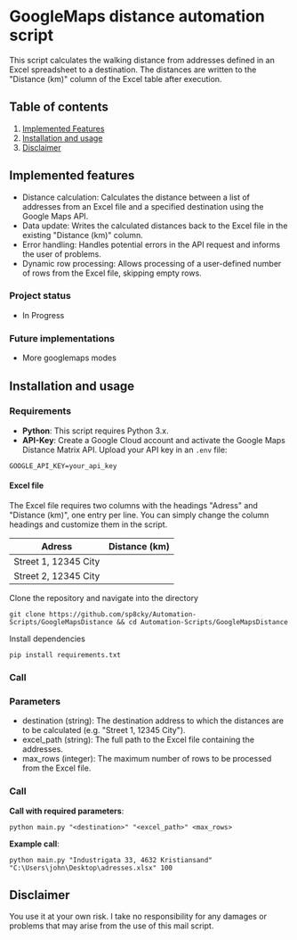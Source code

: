 # GoogleMaps distance automation script
This script calculates the walking distance from addresses defined in an Excel spreadsheet to a destination. The distances are written to the "Distance (km)" column of the Excel table after execution.


## Table of contents
1. [Implemented Features](#Implemented-Features)
2. [Installation and usage](#installation-and-usage)
3. [Disclaimer](#disclaimer)

## Implemented features
- Distance calculation: Calculates the distance between a list of addresses from an Excel file and a specified destination using the Google Maps API.
- Data update: Writes the calculated distances back to the Excel file in the existing "Distance (km)" column.
- Error handling: Handles potential errors in the API request and informs the user of problems.
- Dynamic row processing: Allows processing of a user-defined number of rows from the Excel file, skipping empty rows.

### Project status
- In Progress

### Future implementations
- More googlemaps modes

## Installation and usage
### Requirements
- **Python**: This script requires Python 3.x.
- **API-Key**: Create a Google Cloud account and activate the Google Maps Distance Matrix API. Upload your API key in an `.env` file:
```
GOOGLE_API_KEY=your_api_key
```

#### Excel file
The Excel file requires two columns with the headings "Adress" and "Distance (km)", one entry per line.
You can simply change the column headings and customize them in the script.

| Adress  | Distance (km)  |
| ---   |  --- |
| Street 1, 12345 City  | |
| Street 2, 12345 City  |  |

Clone the repository and navigate into the directory
```
git clone https://github.com/sp8cky/Automation-Scripts/GoogleMapsDistance && cd Automation-Scripts/GoogleMapsDistance
```
Install dependencies
```
pip install requirements.txt
```

### Call 
### Parameters
- destination (string): The destination address to which the distances are to be calculated (e.g. "Street 1, 12345 City").
- excel_path (string): The full path to the Excel file containing the addresses.
- max_rows (integer): The maximum number of rows to be processed from the Excel file.
  
### Call
**Call with required parameters**:
``` 
python main.py "<destination>" "<excel_path>" <max_rows>
``` 
**Example call**:
``` 
python main.py "Industrigata 33, 4632 Kristiansand" "C:\Users\john\Desktop\adresses.xlsx" 100
```

## Disclaimer
You use it at your own risk. I take no responsibility for any damages or problems that may arise from the use of this mail script.
